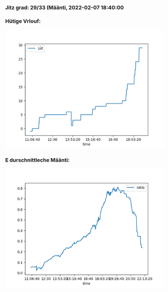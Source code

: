 ### Jitz grad: 29/33 (Määnti, 2022-02-07 18:40:00

### Hütige Vrlouf:
![Graph](Today.png)

### E durschnittleche Määnti:
![Graph](Määnti.png)